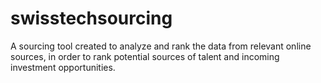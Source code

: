 # swisstechsourcing
A sourcing tool created to analyze and rank the data from relevant online sources, in order to rank potential sources of talent and incoming investment opportunities.
